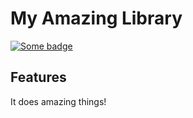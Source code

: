 # My Amazing Library

[![Some badge](badge.svg)](https://en.wikipedia.org/wiki/Saw_(disambiguation))

## Features

It does amazing things!
